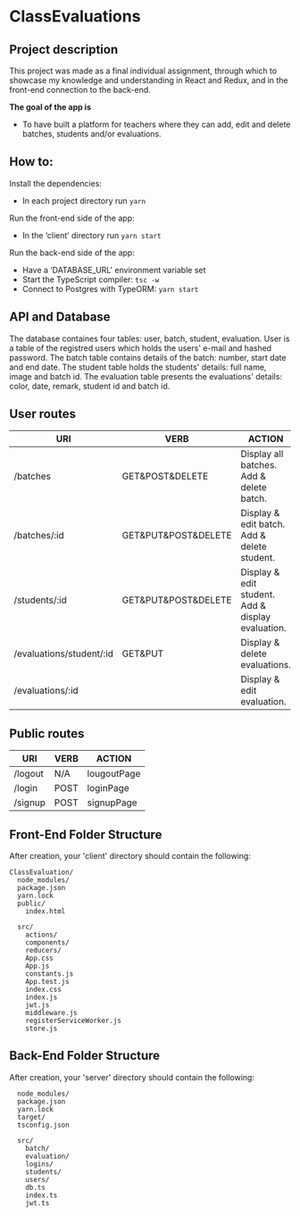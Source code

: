 # ClassEvaluations

## Project description

This project was made as a final individual assignment, through which to showcase my knowledge and understanding in React and Redux, and in the front-end connection to the back-end.

**The goal of the app is**

* To have built a platform for teachers where they can add, edit and delete batches, students and/or evaluations.

## How to:

Install the dependencies:

* In each project directory run `yarn `

Run the front-end side of the app:

* In the ‘client’ directory run `yarn start`

Run the back-end side of the app:

* Have a ‘DATABASE_URL' environment variable set
* Start the TypeScript compiler: `tsc -w`
* Connect to Postgres with TypeORM: `yarn start`

## API and Database

The database containes four tables: user, batch, student, evaluation. 
User is a table of the registred users which holds the users' e-mail and hashed password.
The batch table contains details of the batch: number, start date and end date.
The student table holds the students' details: full name, image and batch id.
The evaluation table presents the evaluations' details: color, date, remark, student id and batch id.

## User routes

|**URI**|**VERB**|**ACTION**|
|--------------------------|---------------------|---------------------------------------------------|
| /batches                 | GET&POST&DELETE     | Display all batches. Add & delete batch.          |
| /batches/:id             | GET&PUT&POST&DELETE | Display & edit batch. Add & delete student.       |
| /students/:id            | GET&PUT&POST&DELETE | Display & edit student. Add & display evaluation. |            
| /evaluations/student/:id | GET&PUT             | Display & delete evaluations.                     |
| /evaluations/:id         |                     | Display & edit evaluation.                        |


## Public routes

|**URI**|**VERB**|**ACTION**|
|-------------|---------|-----------------------------------|
| /logout     | N/A     | lougoutPage                       |
| /login      | POST    | loginPage                         |
| /signup     | POST    | signupPage                        |


## Front-End Folder Structure

After creation, your 'client' directory should contain the following:

```
ClassEvaluation/
  node_modules/
  package.json
  yarn.lock
  public/
    index.html
    
  src/
    actions/
    components/
    reducers/
    App.css
    App.js
    constants.js
    App.test.js
    index.css
    index.js 
    jwt.js
    middleware.js
    registerServiceWorker.js
    store.js
```

## Back-End Folder Structure

After creation, your 'server' directory should contain the following:

```
  node_modules/
  package.json
  yarn.lock
  target/
  tsconfig.json
  
  src/
    batch/
    evaluation/
    logins/
    students/
    users/
    db.ts
    index.ts
    jwt.ts

```
    
